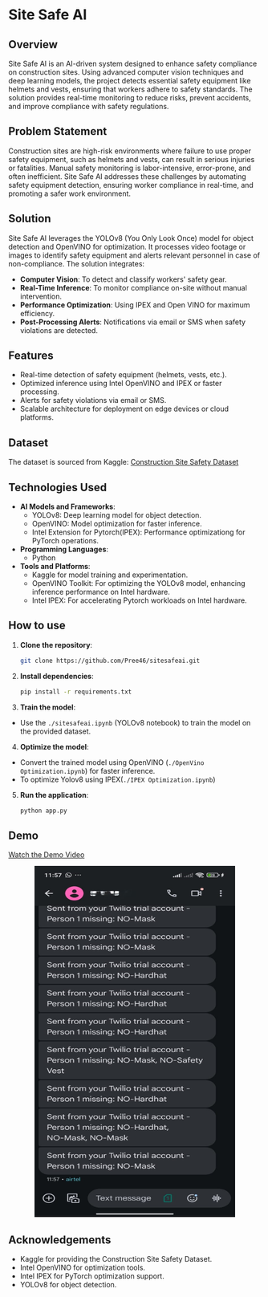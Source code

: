# Site Safe AI

## Overview

Site Safe AI is an AI-driven system designed to enhance safety compliance on construction sites. Using advanced computer vision techniques and deep learning models, the project detects essential safety equipment like helmets and vests, ensuring that workers adhere to safety standards. The solution provides real-time monitoring to reduce risks, prevent accidents, and improve compliance with safety regulations.

## Problem Statement

Construction sites are high-risk environments where failure to use proper safety equipment, such as helmets and vests, can result in serious injuries or fatalities. Manual safety monitoring is labor-intensive, error-prone, and often inefficient. Site Safe AI addresses these challenges by automating safety equipment detection, ensuring worker compliance in real-time, and promoting a safer work environment.

## Solution

Site Safe AI leverages the YOLOv8 (You Only Look Once) model for object detection and OpenVINO for optimization. It processes video footage or images to identify safety equipment and alerts relevant personnel in case of non-compliance. The solution integrates:

- **Computer Vision**: To detect and classify workers' safety gear.
- **Real-Time Inference**: To monitor compliance on-site without manual intervention.
- **Performance Optimization**: Using IPEX and Open VINO for maximum efficiency.
- **Post-Processing Alerts**: Notifications via email or SMS when safety violations are detected.

## Features

- Real-time detection of safety equipment (helmets, vests, etc.).
- Optimized inference using Intel OpenVINO and IPEX or faster processing.
- Alerts for safety violations via email or SMS.
- Scalable architecture for deployment on edge devices or cloud platforms.

## Dataset

The dataset is sourced from Kaggle: [Construction Site Safety Dataset](https://www.kaggle.com/datasets/snehilsanyal/construction-site-safety-image-dataset-roboflow)

## Technologies Used

- **AI Models and Frameworks**:
  - YOLOv8: Deep learning model for object detection.
  - OpenVINO: Model optimization for faster inference.
  - Intel Extension for Pytorch(IPEX): Performance optimizationg for PyTorch operations.
- **Programming Languages**:
  - Python
- **Tools and Platforms**:
  - Kaggle for model training and experimentation.
  - OpenVINO Toolkit: For optimizing the YOLOv8 model, enhancing inference performance on Intel hardware.
  - Intel IPEX: For accelerating Pytorch workloads on Intel hardware.

## How to use

1. **Clone the repository**:

   ```bash
   git clone https://github.com/Pree46/sitesafeai.git
   ```

2. **Install dependencies**:
   ```bash
   pip install -r requirements.txt
   ```
3. **Train the model**:

- Use the `./sitesafeai.ipynb` (YOLOv8 notebook) to train the model on the provided dataset.

4. **Optimize the model**:

- Convert the trained model using OpenVINO (`./OpenVino Optimization.ipynb`) for faster inference.
- To optimize Yolov8 using IPEX(`./IPEX Optimization.ipynb`)

5. **Run the application**:
   ```bash
   python app.py
   ```

## Demo

[Watch the Demo Video](https://drive.google.com/file/d/1311zScdP6FhMhBqcy5lCJLJ8fiYMlEFk/view?usp=sharing)

<p align="center">
  <img src="./data/demo.jpg" alt="Immediate SMS Alerts" width="400" height="700" />
</p>

## Acknowledgements

- Kaggle for providing the Construction Site Safety Dataset.
- Intel OpenVINO for optimization tools.
- Intel IPEX for PyTorch optimization support.
- YOLOv8 for object detection.
